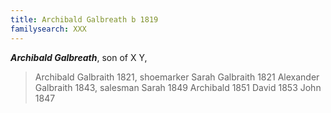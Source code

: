 ```yaml
---
title: Archibald Galbreath b 1819
familysearch: XXX
---
```

***Archibald Galbreath***, son of X Y,


[^1861]: UK Census of 1861, High Street, Greenock, High Church Parish Paisley, Renfrewshire, Scotland, household of Archibald Galbraith
   > Archibald Galbraith 1821, shoemarker
   > Sarah Galbraith 1821
   > Alexander Galbraith 1843, salesman
   > Sarah 1849
   > Archibald 1851
   > David 1853
   > John 1847
